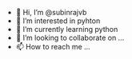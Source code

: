 - 👋 Hi, I’m @subinrajvb
- 👀 I’m interested in pyhton
- 🌱 I’m currently learning python
- 💞️ I’m looking to collaborate on ...
- 📫 How to reach me ...

<!---
subinrajvb/subinrajvb is a ✨ special ✨ repository because its `README.md` (this file) appears on your GitHub profile.
You can click the Preview link to take a look at your changes.
--->
